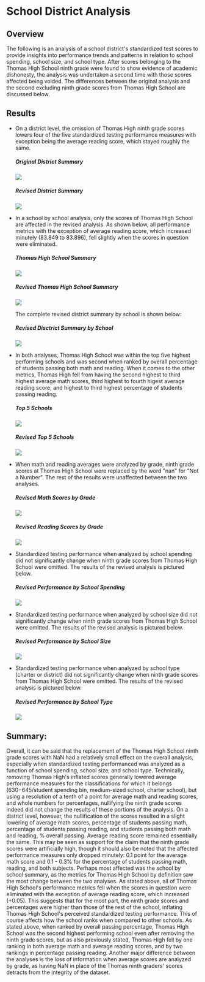 # School District Analysis

## Overview 

The following is an analysis of a school district's standardized test scores to provide insights into performance trends and patterns in relation to school spending, school size, and school type. After scores belonging to the Thomas High School ninth grade were found to show evidence of academic dishonesty, the analysis was undertaken a second time with those scores affected being voided. The differences between the original analysis and the second excluding ninth grade scores from Thomas High School are discussed below. 

## Results

* On a district level, the omission of Thomas High ninth grade scores lowers four of the five standardized testing performance measures with exception being the average reading score, which stayed roughly the same.
  ##### Original District Summary
  ![](resources/DataFrame_Screenshots/district_summary.png)
  ##### Revised District Summary
  ![](resources/DataFrame_Screenshots/district_summary_revised.png)

* In a school by school analysis, only the scores of Thomas High School are affected in the revised analysis. As shown below, all performance metrics with the exception of average reading score, which increased minutely (83.849 to 83.896), fell slightly when the scores in question were eliminated.
  ##### Thomas High School Summary
  ![](resources/DataFrame_Screenshots/ths.png)
  ##### Revised Thomas High School Summary
  ![](resources/DataFrame_Screenshots/ths_revised.png)
  
  The complete revised district summary by school is shown below:
  ##### Revised Disctrict Summary by School
  ![](resources/DataFrame_Screenshots/per_school_summary_revised.png)

* In both analyses, Thomas High School was within the top five highest performing schools and was second when ranked by overall percentage of students passing both math and reading. When it comes to the other metrics, Thomas High fell from having the second highest to third highest average math scores, third highest to fourth higest average reading score, and highest to third highest percentage of students passing reading.    
  ##### Top 5 Schools
  ![](resources/DataFrame_Screenshots/top_five_schools.png)
  ##### Revised Top 5 Schools
  ![](resources/DataFrame_Screenshots/top_five_schools_revised.png)

* When math and reading averages were analyzed by grade, ninth grade scores at Thomas High School were replaced by the word "nan" for "Not a Number". The rest of the results were unaffected between the two analyses. 
  ##### Revised Math Scores by Grade
  ![](resources/DataFrame_Screenshots/math_averages_revised.png)
  ##### Revised Reading Scores by Grade
  ![](resources/DataFrame_Screenshots/reading_averages_revised.png)

* Standardized testing performance when analyzed by school spending did not significantly change when ninth grade scores from Thomas High School were omitted. The results of the revised analysis is pictured below. 
  ##### Revised Performance by School Spending
  ![](resources/DataFrame_Screenshots/school_spending_summary.png)

* Standardized testing performance when analyzed by school size did not significantly change when ninth grade scores from Thomas High School were omitted. The results of the revised analysis is pictured below. 
  ##### Revised Performance by School Size
  ![](resources/DataFrame_Screenshots/school_size_summary.png)

* Standardized testing performance when analyzed by school type (charter or district) did not significantly change when ninth grade scores from Thomas High School were omitted. The results of the revised analysis is pictured below.
  ##### Revised Performance by School Type
  ![](resources/DataFrame_Screenshots/school_type_summary.png)

## Summary:

Overall, it can be said that the replacement of the Thomas High School ninth grade scores with NaN had a relatively small effect on the overall analysis, especially when standardized testing performanced was analyzed as a function of school spending, school size, and school type. Technically, removing Thomas High's inflated scores generally lowered average performance measures for the classifications for which it belongs ($630-$645/student spending bin, medium-sized school, charter school), but using a resolution of a tenth of a point for average math and reading scores, and whole numbers for percentages, nullifying the ninth grade scores indeed did not change the results of these portions of the analysis. On a district level, however, the nullification of the scores resulted in a slight lowering of average math scores, percentage of students passing math, percentage of students passing reading, and students passing both math and reading, % overall passing. Average reading score remained essentially the same. This may be seen as support for the claim that the ninth grade scores were artificially high, though it should also be noted that the affected performance measures only dropped minutely: 0.1 point for the average math score and 0.1 - 0.3% for the percentage of students passing math, reading, and both subjects. Perhaps most affected was the school by school summary, as the metrics for Thomas High School by definition saw the most change between the two analyses. As stated above, all of Thomas High School's performance metrics fell when the scores in question were eliminated with the exception of average reading score, which increased (+0.05). This suggests that for the most part, the ninth grade scores and percentages were higher than those of the rest of the school, inflating Thomas High School's perceived standardized testing performance. This of course affects how the school ranks when compared to other schools. As stated above, when ranked by overall passing percentage, Thomas High School was the second highest performing school even after removing the ninth grade scores, but as also previously stated, Thomas High fell by one ranking in both average math and average reading scores, and by two rankings in percentage passing reading. Another major difference between the analyses is the loss of information when average scores are analyzed by grade, as having NaN in place of the Thomas ninth graders' scores detracts from the integrity of the dataset. 
